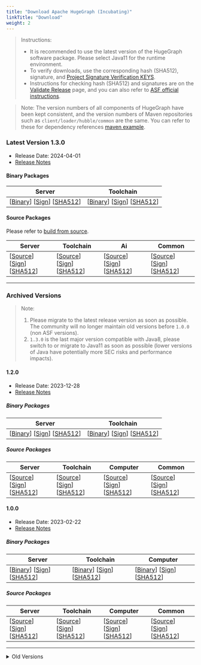 ```yaml
---
title: "Download Apache HugeGraph (Incubating)"
linkTitle: "Download"
weight: 2
---
```



> Instructions:
> 
> - It is recommended to use the latest version of the HugeGraph software package. Please select Java11 for the runtime environment.
> - To verify downloads, use the corresponding hash (SHA512), signature, and [Project Signature Verification KEYS](https://downloads.apache.org/incubator/hugegraph/KEYS).
> - Instructions for checking hash (SHA512) and signatures are on the [Validate Release](/docs/contribution-guidelines/validate-release/) page, and you can also refer to [ASF official instructions](https://www.apache.org/dyn/closer.cgi#verify).

> Note: The version numbers of all components of HugeGraph have been kept consistent, and the version numbers of Maven repositories such as `client/loader/hubble/common` are the same. You can refer to these for dependency references [maven example](https://github.com/apache/incubator-hugegraph-toolchain#maven-dependencies).

### Latest Version 1.3.0

- Release Date: 2024-04-01
- [Release Notes](/docs/changelog/hugegraph-1.3.0-release-notes/)

#### Binary Packages

| Server                                                                                                                                                                                                                                                                                                                                                               | Toolchain                                                                                                                                                                                                                                                                                                                                                                                              |
| -------------------------------------------------------------------------------------------------------------------------------------------------------------------------------------------------------------------------------------------------------------------------------------------------------------------------------------------------------------------- | ------------------------------------------------------------------------------------------------------------------------------------------------------------------------------------------------------------------------------------------------------------------------------------------------------------------------------------------------------------------------------------------------------ |
| [[Binary](http://www.apache.org/dyn/closer.lua/incubator/hugegraph/1.3.0/apache-hugegraph-incubating-1.3.0.tar.gz?action=download)] [[Sign](https://downloads.apache.org/incubator/hugegraph/1.3.0/apache-hugegraph-incubating-1.3.0.tar.gz.asc)] [[SHA512](https://downloads.apache.org/incubator/hugegraph/1.3.0/apache-hugegraph-incubating-1.3.0.tar.gz.sha512)] | [[Binary](http://www.apache.org/dyn/closer.lua/incubator/hugegraph/1.3.0/apache-hugegraph-toolchain-incubating-1.3.0.tar.gz?action=download)] [[Sign](https://downloads.apache.org/incubator/hugegraph/1.3.0/apache-hugegraph-toolchain-incubating-1.3.0.tar.gz.asc)] [[SHA512](https://downloads.apache.org/incubator/hugegraph/1.3.0/apache-hugegraph-toolchain-incubating-1.3.0-src.tar.gz.sha512)] |

#### Source Packages

Please refer to [build from source](/docs/quickstart/hugegraph-server/).

| Server                                                                                                                                                                                                                                                                                                                                                                           | Toolchain                                                                                                                                                                                                                                                                                                                                                                                                      | Ai                                                                                                                                                                                                                                                                                                                                                                                        | Common                                                                                                                                                                                                                                                                                                                                                                                                   |
| -------------------------------------------------------------------------------------------------------------------------------------------------------------------------------------------------------------------------------------------------------------------------------------------------------------------------------------------------------------------------------- | -------------------------------------------------------------------------------------------------------------------------------------------------------------------------------------------------------------------------------------------------------------------------------------------------------------------------------------------------------------------------------------------------------------- | ----------------------------------------------------------------------------------------------------------------------------------------------------------------------------------------------------------------------------------------------------------------------------------------------------------------------------------------------------------------------------------------- | -------------------------------------------------------------------------------------------------------------------------------------------------------------------------------------------------------------------------------------------------------------------------------------------------------------------------------------------------------------------------------------------------------- |
| [[Source](http://www.apache.org/dyn/closer.lua/incubator/hugegraph/1.3.0/apache-hugegraph-incubating-1.3.0-src.tar.gz?action=download)] [[Sign](https://downloads.apache.org/incubator/hugegraph/1.3.0/apache-hugegraph-incubating-1.3.0-src.tar.gz.asc)] [[SHA512](https://downloads.apache.org/incubator/hugegraph/1.3.0/apache-hugegraph-incubating-1.3.0-src.tar.gz.sha512)] | [[Source](http://www.apache.org/dyn/closer.lua/incubator/hugegraph/1.3.0/apache-hugegraph-toolchain-incubating-1.3.0-src.tar.gz?action=download)] [[Sign](https://downloads.apache.org/incubator/hugegraph/1.3.0/apache-hugegraph-toolchain-incubating-1.3.0-src.tar.gz.asc)] [[SHA512](https://downloads.apache.org/incubator/hugegraph/1.3.0/apache-hugegraph-toolchain-incubating-1.3.0-src.tar.gz.sha512)] | [[Source](http://www.apache.org/dyn/closer.lua/incubator/hugegraph/1.3.0/apache-hugegraph-ai-incubating-1.3.0-src.tar.gz?action=download)] [[Sign](https://downloads.apache.org/incubator/hugegraph/1.3.0/apache-hugegraph-ai-incubating-1.3.0-src.tar.gz.asc)] [[SHA512](https://downloads.apache.org/incubator/hugegraph/1.3.0/apache-hugegraph-ai-incubating-1.3.0-src.tar.gz.sha512)] | [[Source](http://www.apache.org/dyn/closer.lua/incubator/hugegraph/1.3.0/apache-hugegraph-commons-incubating-1.3.0-src.tar.gz?action=download)] [[Sign](https://downloads.apache.org/incubator/hugegraph/1.3.0/apache-hugegraph-commons-incubating-1.3.0-src.tar.gz.asc)] [[SHA512](https://downloads.apache.org/incubator/hugegraph/1.3.0/apache-hugegraph-commons-incubating-1.3.0-src.tar.gz.sha512)] |

---

### Archived Versions

> Note:
> 
> 1. Please migrate to the latest release version as soon as possible. The community will no longer maintain old versions before `1.0.0` (non ASF versions).
> 2. `1.3.0` is the last major version compatible with Java8, please switch to or migrate to Java11 as soon as possible (lower versions of Java have potentially more SEC risks and performance impacts).

#### 1.2.0

- Release Date: 2023-12-28
- [Release Notes](/docs/changelog/hugegraph-1.2.0-release-notes/)

##### Binary Packages

| Server                                                                                                                                                                                                                                                                                                                                                               | Toolchain                                                                                                                                                                                                                                                                                                                                                                                              |
| -------------------------------------------------------------------------------------------------------------------------------------------------------------------------------------------------------------------------------------------------------------------------------------------------------------------------------------------------------------------- | ------------------------------------------------------------------------------------------------------------------------------------------------------------------------------------------------------------------------------------------------------------------------------------------------------------------------------------------------------------------------------------------------------ |
| [[Binary](http://www.apache.org/dyn/closer.lua/incubator/hugegraph/1.2.0/apache-hugegraph-incubating-1.2.0.tar.gz?action=download)] [[Sign](https://downloads.apache.org/incubator/hugegraph/1.2.0/apache-hugegraph-incubating-1.2.0.tar.gz.asc)] [[SHA512](https://downloads.apache.org/incubator/hugegraph/1.2.0/apache-hugegraph-incubating-1.2.0.tar.gz.sha512)] | [[Binary](http://www.apache.org/dyn/closer.lua/incubator/hugegraph/1.2.0/apache-hugegraph-toolchain-incubating-1.2.0.tar.gz?action=download)] [[Sign](https://downloads.apache.org/incubator/hugegraph/1.2.0/apache-hugegraph-toolchain-incubating-1.2.0.tar.gz.asc)] [[SHA512](https://downloads.apache.org/incubator/hugegraph/1.2.0/apache-hugegraph-toolchain-incubating-1.2.0-src.tar.gz.sha512)] |

##### Source Packages

| Server                                                                                                                                                                                                                                                                                                                                                                           | Toolchain                                                                                                                                                                                                                                                                                                                                                                                                      | Computer                                                                                                                                                                                                                                                                                                                                                                                                    | Common                                                                                                                                                                                                                                                                                                                                                                                                   |
| -------------------------------------------------------------------------------------------------------------------------------------------------------------------------------------------------------------------------------------------------------------------------------------------------------------------------------------------------------------------------------- | -------------------------------------------------------------------------------------------------------------------------------------------------------------------------------------------------------------------------------------------------------------------------------------------------------------------------------------------------------------------------------------------------------------- | ----------------------------------------------------------------------------------------------------------------------------------------------------------------------------------------------------------------------------------------------------------------------------------------------------------------------------------------------------------------------------------------------------------- | -------------------------------------------------------------------------------------------------------------------------------------------------------------------------------------------------------------------------------------------------------------------------------------------------------------------------------------------------------------------------------------------------------- |
| [[Source](http://www.apache.org/dyn/closer.lua/incubator/hugegraph/1.2.0/apache-hugegraph-incubating-1.2.0-src.tar.gz?action=download)] [[Sign](https://downloads.apache.org/incubator/hugegraph/1.2.0/apache-hugegraph-incubating-1.2.0-src.tar.gz.asc)] [[SHA512](https://downloads.apache.org/incubator/hugegraph/1.2.0/apache-hugegraph-incubating-1.2.0-src.tar.gz.sha512)] | [[Source](http://www.apache.org/dyn/closer.lua/incubator/hugegraph/1.2.0/apache-hugegraph-toolchain-incubating-1.2.0-src.tar.gz?action=download)] [[Sign](https://downloads.apache.org/incubator/hugegraph/1.2.0/apache-hugegraph-toolchain-incubating-1.2.0-src.tar.gz.asc)] [[SHA512](https://downloads.apache.org/incubator/hugegraph/1.2.0/apache-hugegraph-toolchain-incubating-1.2.0-src.tar.gz.sha512)] | [[Source](http://www.apache.org/dyn/closer.lua/incubator/hugegraph/1.2.0/apache-hugegraph-computer-incubating-1.2.0-src.tar.gz?action=download)] [[Sign](https://downloads.apache.org/incubator/hugegraph/1.2.0/apache-hugegraph-computer-incubating-1.2.0-src.tar.gz.asc)] [[SHA512](https://downloads.apache.org/incubator/hugegraph/1.2.0/apache-hugegraph-computer-incubating-1.2.0-src.tar.gz.sha512)] | [[Source](http://www.apache.org/dyn/closer.lua/incubator/hugegraph/1.2.0/apache-hugegraph-commons-incubating-1.2.0-src.tar.gz?action=download)] [[Sign](https://downloads.apache.org/incubator/hugegraph/1.2.0/apache-hugegraph-commons-incubating-1.2.0-src.tar.gz.asc)] [[SHA512](https://downloads.apache.org/incubator/hugegraph/1.2.0/apache-hugegraph-commons-incubating-1.2.0-src.tar.gz.sha512)] |

#### 1.0.0

- Release Date: 2023-02-22
- [Release Notes](/docs/changelog/hugegraph-1.0.0-release-notes/)

##### Binary Packages

| Server                                                                                                                                                                                                                                                                                                                                                               | Toolchain                                                                                                                                                                                                                                                                                                                                                                                              | Computer                                                                                                                                                                                                                                                                                                                                                                                            |
| -------------------------------------------------------------------------------------------------------------------------------------------------------------------------------------------------------------------------------------------------------------------------------------------------------------------------------------------------------------------- | ------------------------------------------------------------------------------------------------------------------------------------------------------------------------------------------------------------------------------------------------------------------------------------------------------------------------------------------------------------------------------------------------------ | --------------------------------------------------------------------------------------------------------------------------------------------------------------------------------------------------------------------------------------------------------------------------------------------------------------------------------------------------------------------------------------------------- |
| [[Binary](http://www.apache.org/dyn/closer.lua/incubator/hugegraph/1.0.0/apache-hugegraph-incubating-1.0.0.tar.gz?action=download)] [[Sign](https://downloads.apache.org/incubator/hugegraph/1.0.0/apache-hugegraph-incubating-1.0.0.tar.gz.asc)] [[SHA512](https://downloads.apache.org/incubator/hugegraph/1.0.0/apache-hugegraph-incubating-1.0.0.tar.gz.sha512)] | [[Binary](http://www.apache.org/dyn/closer.lua/incubator/hugegraph/1.0.0/apache-hugegraph-toolchain-incubating-1.0.0.tar.gz?action=download)] [[Sign](https://downloads.apache.org/incubator/hugegraph/1.0.0/apache-hugegraph-toolchain-incubating-1.0.0.tar.gz.asc)] [[SHA512](https://downloads.apache.org/incubator/hugegraph/1.0.0/apache-hugegraph-toolchain-incubating-1.0.0-src.tar.gz.sha512)] | [[Binary](http://www.apache.org/dyn/closer.lua/incubator/hugegraph/1.0.0/apache-hugegraph-computer-incubating-1.0.0.tar.gz?action=download)] [[Sign](https://downloads.apache.org/incubator/hugegraph/1.0.0/apache-hugegraph-computer-incubating-1.0.0.tar.gz.asc)] [[SHA512](https://downloads.apache.org/incubator/hugegraph/1.0.0/apache-hugegraph-computer-incubating-1.0.0-src.tar.gz.sha512)] |

##### Source Packages

| Server                                                                                                                                                                                                                                                                                                                                                                           | Toolchain                                                                                                                                                                                                                                                                                                                                                                                                      | Computer                                                                                                                                                                                                                                                                                                                                                                                                    | Common                                                                                                                                                                                                                                                                                                                                                                                                   |
| -------------------------------------------------------------------------------------------------------------------------------------------------------------------------------------------------------------------------------------------------------------------------------------------------------------------------------------------------------------------------------- | -------------------------------------------------------------------------------------------------------------------------------------------------------------------------------------------------------------------------------------------------------------------------------------------------------------------------------------------------------------------------------------------------------------- | ----------------------------------------------------------------------------------------------------------------------------------------------------------------------------------------------------------------------------------------------------------------------------------------------------------------------------------------------------------------------------------------------------------- | -------------------------------------------------------------------------------------------------------------------------------------------------------------------------------------------------------------------------------------------------------------------------------------------------------------------------------------------------------------------------------------------------------- |
| [[Source](http://www.apache.org/dyn/closer.lua/incubator/hugegraph/1.0.0/apache-hugegraph-incubating-1.0.0-src.tar.gz?action=download)] [[Sign](https://downloads.apache.org/incubator/hugegraph/1.0.0/apache-hugegraph-incubating-1.0.0-src.tar.gz.asc)] [[SHA512](https://downloads.apache.org/incubator/hugegraph/1.0.0/apache-hugegraph-incubating-1.0.0-src.tar.gz.sha512)] | [[Source](http://www.apache.org/dyn/closer.lua/incubator/hugegraph/1.0.0/apache-hugegraph-toolchain-incubating-1.0.0-src.tar.gz?action=download)] [[Sign](https://downloads.apache.org/incubator/hugegraph/1.0.0/apache-hugegraph-toolchain-incubating-1.0.0-src.tar.gz.asc)] [[SHA512](https://downloads.apache.org/incubator/hugegraph/1.0.0/apache-hugegraph-toolchain-incubating-1.0.0-src.tar.gz.sha512)] | [[Source](http://www.apache.org/dyn/closer.lua/incubator/hugegraph/1.0.0/apache-hugegraph-computer-incubating-1.0.0-src.tar.gz?action=download)] [[Sign](https://downloads.apache.org/incubator/hugegraph/1.0.0/apache-hugegraph-computer-incubating-1.0.0-src.tar.gz.asc)] [[SHA512](https://downloads.apache.org/incubator/hugegraph/1.0.0/apache-hugegraph-computer-incubating-1.0.0-src.tar.gz.sha512)] | [[Source](http://www.apache.org/dyn/closer.lua/incubator/hugegraph/1.0.0/apache-hugegraph-commons-incubating-1.0.0-src.tar.gz?action=download)] [[Sign](https://downloads.apache.org/incubator/hugegraph/1.0.0/apache-hugegraph-commons-incubating-1.0.0-src.tar.gz.asc)] [[SHA512](https://downloads.apache.org/incubator/hugegraph/1.0.0/apache-hugegraph-commons-incubating-1.0.0-src.tar.gz.sha512)] |

---

<details> <summary>Old Versions</summary>

| Server                                                                                                    | Client                                                                                 | Loader                                                                                                           | Hubble                                                                                                             | Common                                                                                   | Tools                                                                                                       |
|-----------------------------------------------------------------------------------------------------------| -------------------------------------------------------------------------------------- | ---------------------------------------------------------------------------------------------------------------- | ------------------------------------------------------------------------------------------------------------------ | ---------------------------------------------------------------------------------------- | ----------------------------------------------------------------------------------------------------------- |
| [0.12.0](https://github.com/apache/incubator-hugegraph/releases/download/v0.12.0/hugegraph-0.12.0.tar.gz) | [2.0.1](https://mvnrepository.com/artifact/com.baidu.hugegraph/hugegraph-client/2.0.1) | [0.12.0](https://github.com/hugegraph/hugegraph-loader/releases/download/v0.12.0/hugegraph-loader-0.12.0.tar.gz) | [1.6.0](https://github.com/hugegraph/hugegraph-hubble/releases/download/v1.6.0/hugegraph-hubble-1.6.0.tar.gz)      | [2.0.1](https://mvnrepository.com/artifact/com.baidu.hugegraph/hugegraph-common/2.0.1)   | [1.6.0](https://github.com/hugegraph/hugegraph-tools/releases/download/v1.6.0/hugegraph-tools-1.6.0.tar.gz) |
| [0.11.2](https://github.com/apache/incubator-hugegraph/releases/download/v0.11.2/hugegraph-0.11.2.tar.gz) | [1.9.1](https://mvnrepository.com/artifact/com.baidu.hugegraph/hugegraph-client/1.9.1) | [0.11.1](https://github.com/hugegraph/hugegraph-loader/releases/download/v0.11.1/hugegraph-loader-0.11.1.tar.gz) | [1.5.0](https://github.com/hugegraph/hugegraph-hubble/releases/download/v1.5.0/hugegraph-hubble-1.5.0.tar.gz)      | [1.8.1](https://mvnrepository.com/artifact/com.baidu.hugegraph/hugegraph-common/1.8.1)   | [1.5.0](https://github.com/hugegraph/hugegraph-tools/releases/download/v1.5.0/hugegraph-tools-1.5.0.tar.gz) |
| [0.10.4](https://github.com/apache/incubator-hugegraph/releases/download/v0.10.4/hugegraph-0.10.4.tar.gz) | [1.8.0](https://mvnrepository.com/artifact/com.baidu.hugegraph/hugegraph-client/1.8.0) | [0.10.1](https://github.com/hugegraph/hugegraph-loader/releases/download/v0.10.1/hugegraph-loader-0.10.1.tar.gz) | [0.10.0](https://github.com/hugegraph/hugegraph-studio/releases/download/v0.10.0/hugegraph-studio-0.10.0.tar.gz)   | [1.6.16](https://mvnrepository.com/artifact/com.baidu.hugegraph/hugegraph-common/1.6.16) | [1.4.0](https://github.com/hugegraph/hugegraph-tools/releases/download/v1.4.0/hugegraph-tools-1.4.0.tar.gz) |
| [0.9.2](https://github.com/apache/incubator-hugegraph/releases/download/v0.9.2/hugegraph-0.9.2.tar.gz)    | [1.7.0](https://mvnrepository.com/artifact/com.baidu.hugegraph/hugegraph-client/1.7.0) | [0.9.0](https://github.com/hugegraph/hugegraph-loader/releases/download/v0.9.0/hugegraph-loader-0.9.0.tar.gz)    | [0.9.0](https://github.com/hugegraph/hugegraph-studio/releases/download/v0.9.0/hugegraph-studio-0.9.0.tar.gz)      | [1.6.0](https://mvnrepository.com/artifact/com.baidu.hugegraph/hugegraph-common/1.6.0)   | [1.3.0](https://github.com/hugegraph/hugegraph-tools/releases/download/v1.3.0/hugegraph-tools-1.3.0.tar.gz) |
| [0.8.0](https://github.com/apache/incubator-hugegraph/releases/download/v0.8.0/hugegraph-0.8.0.tar.gz)    | [1.6.4](https://mvnrepository.com/artifact/com.baidu.hugegraph/hugegraph-client/1.6.4) | [0.8.0](https://github.com/hugegraph/hugegraph-loader/releases/download/v0.8.0/hugegraph-loader-0.8.0.tar.gz)    | [0.8.0](https://github.com/hugegraph/hugegraph-studio/releases/download/v0.8.0/hugegraph-studio-0.8.0.tar.gz)      | [1.5.3](https://mvnrepository.com/artifact/com.baidu.hugegraph/hugegraph-common/1.5.3)   | [1.2.0](https://github.com/hugegraph/hugegraph-tools/releases/download/v1.2.0/hugegraph-tools-1.2.0.tar.gz) |
| [0.7.4](https://github.com/apache/incubator-hugegraph/releases/download/v0.7.4/hugegraph-0.7.4.tar.gz)    | [1.5.8](https://mvnrepository.com/artifact/com.baidu.hugegraph/hugegraph-client/1.5.8) | [0.7.0](https://github.com/hugegraph/hugegraph-loader/releases/download/v0.7.0/hugegraph-loader-0.7.0.tar.gz)    | [0.7.0](https://github.com/hugegraph/hugegraph-studio/releases/download/v0.7.0/hugegraph-studio-0.7.0.tar.gz)      | [1.4.9](https://mvnrepository.com/artifact/com.baidu.hugegraph/hugegraph-common/1.4.9)   | [1.1.0](https://github.com/hugegraph/hugegraph-tools/releases/download/v1.1.0/hugegraph-tools-1.1.0.tar.gz) |
| [0.6.1](https://github.com/apache/incubator-hugegraph/releases/download/v0.6.1/hugegraph-0.6.1.tar.gz)    | [1.5.6](https://mvnrepository.com/artifact/com.baidu.hugegraph/hugegraph-client/1.5.6) | [0.6.1](https://github.com/hugegraph/hugegraph-loader/releases/download/v0.6.1/hugegraph-loader-0.6.1.tar.gz)    | [0.6.1](https://github.com/hugegraph/hugegraph-studio/releases/download/v0.6.1/hugegraph-studio-0.6.1.tar.gz)      | [1.4.3](https://mvnrepository.com/artifact/com.baidu.hugegraph/hugegraph-common/1.4.3)   | [1.0.0](https://github.com/hugegraph/hugegraph-tools/releases/download/v1.0.0/hugegraph-tools-1.0.0.tar.gz) |
| [0.5.6](https://hugegraph.github.io/hugegraph-downloads/hugegraph-release-0.5.6-SNAPSHOT.tar.gz)          | [1.5.0](https://mvnrepository.com/artifact/com.baidu.hugegraph/hugegraph-client/1.5.0) | [0.5.6](https://hugegraph.github.io/hugegraph-downloads/hugegraph-loader/hugegraph-loader-0.5.6-bin.tar.gz)      | [0.5.0](https://hugegraph.github.io/hugegraph-downloads/hugegraph-studio/hugestudio-release-0.5.0-SNAPSHOT.tar.gz) | 1.4.0                                                                                    |                                                                                                             |
| [0.4.5](https://hugegraph.github.io/hugegraph-downloads/hugegraph-release-0.4.5-SNAPSHOT.tar.gz)          | [1.4.7](https://mvnrepository.com/artifact/com.baidu.hugegraph/hugegraph-client/1.4.7) | [0.2.2](https://hugegraph.github.io/hugegraph-downloads/hugegraph-loader/hugegraph-loader-0.2.2-bin.tar.gz)      | [0.4.1](https://hugegraph.github.io/hugegraph-downloads/hugegraph-studio/hugestudio-release-0.4.1-SNAPSHOT.tar.gz) | 1.3.12                                                                                   |                                                                                                             |

</details>
